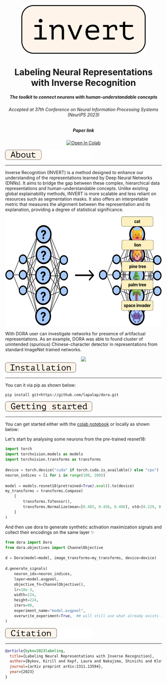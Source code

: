 <div align="center">
  <img src="./assets/images/logo.svg" width="400"/>
</div>

<div align="center"><h1>Labeling Neural Representations with Inverse Recognition</h1>
<h5>The toolkit to connect neurons with human-understandable concepts</h5>
<h6>Accepted at 37th Conference on Neural Information Processing Systems (NeurIPS 2023)</h6>
<h5 href="https://arxiv.org/abs/2311.13594">Paper link</h5></div>
<div align="center">

[![Open In Colab](https://colab.research.google.com/assets/colab-badge.svg)](https://colab.research.google.com/github/lapalap/invert/blob/main/hello_invert.ipynb)
</div>

<div align="left">
<img src="./assets/images/about.svg" height="32"/>
</div>
<hr />

Inverse Recognition (INVERT) is a method designed to enhance our understanding of the representations learned by Deep Neural Networks (DNNs). It aims to bridge the gap between these complex, hierarchical data representations and human-understandable concepts. Unlike existing global explainability methods, INVERT is more scalable and less reliant on resources such as segmentation masks. It also offers an interpretable metric that measures the alignment between the representation and its explanation, providing a degree of statistical significance.

<div align="center">
<img src="./assets/images/invert.svg" height="350"/>
</div>

With DORA user can investigate networks for presence of artifactual representations. As an example, DORA was able to found cluster of unintended (spurious) Chinese-character detector in representations from standard ImageNet trained networks.

<div align="center">
<img src="./assets/images/example.png" height="550"/>
</div>

<div align="left">
<img src="./assets/images/Installation.svg" height="32"/>
</div>
<hr />

You can it via pip as shown below:
```
pip install git+https://github.com/lapalap/dora.git
```

<div align="left">
<img src="./assets/images/gettingstarted.svg" height="32"/>
</div>
<hr />

You can get started either with the [colab notebook](https://colab.research.google.com/github/lapalap/dora/blob/dev/examples/hello_dora.ipynb) or locally as shown below:

Let's start by analysing some neurons from the pre-trained resnet18:

```python
import torch
import torchvision.models as models
import torchvision.transforms as transforms

device = torch.device("cuda" if torch.cuda.is_available() else "cpu")
neuron_indices = [i for i in range(100, 200)]

model = models.resnet18(pretrained=True).eval().to(device)
my_transforms = transforms.Compose(
    [
        transforms.ToTensor(),
        transforms.Normalize(mean=[0.485, 0.456, 0.406], std=[0.229, 0.224, 0.225]),
    ]
)
```

And then use dora to generate synthetic activation maximization signals and collect their encodings on the same layer :sparkles:

```python
from dora import Dora
from dora.objectives import ChannelObjective

d = Dora(model=model, image_transforms=my_transforms, device=device)

d.generate_signals(
    neuron_idx=neuron_indices,
    layer=model.avgpool,
    objective_fn=ChannelObjective(),
    lr=18e-3,
    width=224,
    height=224,
    iters=90,
    experiment_name="model.avgpool",
    overwrite_experiment=True,  ## will still use what already exists if generation params are same
)
```


<div align="left">
<img src="./assets/images/citation.svg" height="32"/>
</div>
<hr />

```bibtex
@article{bykov2023labeling,
  title={Labeling Neural Representations with Inverse Recognition},
  author={Bykov, Kirill and Kopf, Laura and Nakajima, Shinichi and Kloft, Marius and H{\"o}hne, Marina M-C},
  journal={arXiv preprint arXiv:2311.13594},
  year={2023}
}
```
